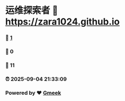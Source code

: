 # 运维探索者 :link: https://zara1024.github.io 
### :page_facing_up: [1](https://zara1024.github.io/tag.html) 
### :speech_balloon: 0 
### :hibiscus: 11 
### :alarm_clock: 2025-09-04 21:33:09 
### Powered by :heart: [Gmeek](https://github.com/Meekdai/Gmeek)
